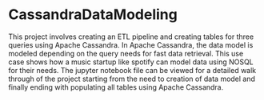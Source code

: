 # CassandraDataModeling
This project involves creating an ETL pipeline and creating tables for three queries using Apache Cassandra. In Apache Cassandra, the data model is modeled depending on the query needs for fast data retrieval. This use case shows how a music startup like spotify can model data using NOSQL for their needs. The jupyter notebook file can be viewed for a detailed walk through of the project starting from the need to creation of data model and finally ending with populating all tables using Apache Cassandra. 
